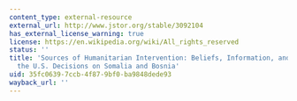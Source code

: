 ```yaml
---
content_type: external-resource
external_url: http://www.jstor.org/stable/3092104
has_external_license_warning: true
license: https://en.wikipedia.org/wiki/All_rights_reserved
status: ''
title: 'Sources of Humanitarian Intervention: Beliefs, Information, and Advocacy in
  the U.S. Decisions on Somalia and Bosnia'
uid: 35fc0639-7ccb-4f87-9bf0-ba9848dede93
wayback_url: ''
---
```


